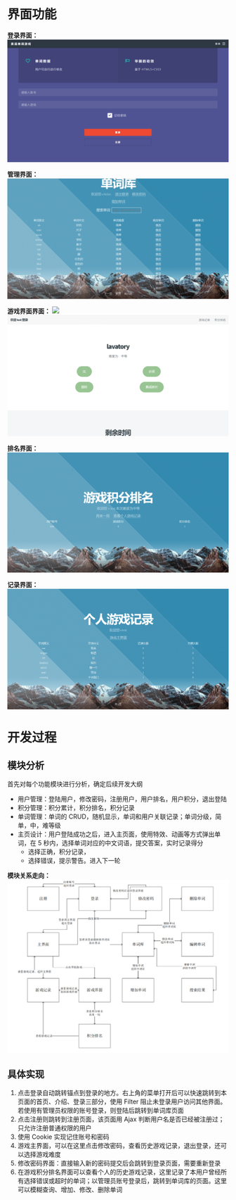# 界面功能

**登录界面：**
![](web/images/LoginView.PNG)

**管理界面：**
![](web/images/ManageView.PNG)

**游戏界面界面：**
![](web/images/GameView1.PNG)
![](web/images/GameView2.PNG)

**排名界面：**
![](web/images/RankView.PNG)

**记录界面：**
![](web/images/RecordView.PNG)

# 开发过程

## 模块分析

首先对每个功能模块进行分析，确定后续开发大纲
* 用户管理：登陆用户，修改密码，注册用户，用户排名，用户积分，退出登陆 
* 积分管理：积分累计，积分排名，积分记录
* 单词管理：单词的 CRUD，随机显示，单词和用户关联记录；单词分级，简单，中，难等级
* 主页设计：用户登陆成功之后，进入主页面，使用特效、动画等方式弹出单词，在 5 秒内，选择单词对应的中文词语，提交答案，实时记录得分
  * 选择正确，积分记录，
  * 选择错误，提示警告。进入下一轮

**模块关系走向：**
![](web/images/TrendMap.PNG)

## 具体实现

1. 点击登录自动跳转锚点到登录的地方。右上角的菜单打开后可以快速跳转到本页面的首页、介绍、登录三部分，使用 Filter 阻止未登录用户访问其他界面。若使用有管理员权限的账号登录，则登陆后跳转到单词库页面
2. 点击注册则跳转到注册页面，该页面用 Ajax 判断用户名是否已经被注册过；只允许注册普通权限的用户
3. 使用 Cookie 实现记住账号和密码
4. 游戏主界面，可以在这里点击修改密码，查看历史游戏记录，退出登录，还可以选择游戏难度
5. 修改密码界面：直接输入新的密码提交后会跳转到登录页面，需要重新登录
6. 在游戏积分排名界面可以查看个人的历史游戏记录，这里记录了本用户曾经所有选择错误或超时的单词；以管理员账号登录后，跳转到单词库的页面。这里可以模糊查询、增加、修改、删除单词
